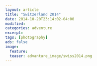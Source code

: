 ```yaml
---
layout: article
title: "Switzerland 2014"
date: 2014-10-20T23:14:02-04:00
modified:
categories: adventure
excerpt:
tags: [photography]
ads: false
image:
  feature:
  teaser: advanture_image/swiss2014.png
---
```

